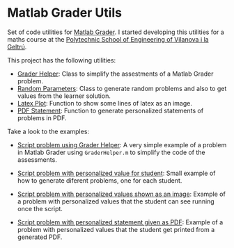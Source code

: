 # Matlab Grader Utils

Set of code utilities for [Matlab Grader](https://grader.mathworks.com/). I started developing this utilities for a maths course at the [Polytechnic School of Engineering of Vilanova i la Geltrú](https://www.epsevg.upc.edu/en).

This project has the following utilities:

* [Grader Helper](./code/grader-helper): Class to simplify the assestments of a Matlab Grader problem.
* [Random Parameters](./code/random-parameters/): Class to generate random problems and also to get values from the learner solution.
* [Latex Plot](./code/latex-plot/): Function to show some lines of latex as an image.
* [PDF Statement](./code/pdf-statement/): Function to generate personalized statements of problems in PDF.

Take a look to the examples:

* [Script problem using Grader Helper](./examples/1-script-problem-grader-helper/): A very simple example of a problem in Matlab Grader using `GraderHelper.m` to simplify the code of the assessments.

* [Script problem with personalized value for student](./examples/2-script-problem-personalized-value/): Small example of how to generate diferent problems, one for each student.

* [Script problem with personalized values shown as an image](./examples/3-script-problem-personalized-values-image/): Example of a problem with personalized values that the student can see running once the script.

* [Script problem with personalized statement given as PDF](./examples/4-script-problem-pdf-statement/): Example of a problem with personalized values that the student get printed from a generated PDF.
